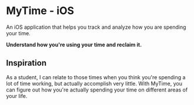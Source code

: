 # MyTime - iOS

An iOS application that helps you track and analyze how you are spending your time.

**Understand how you're using your time and reclaim it.**

## Inspiration

As a student, I can relate to those times when you think you're spending a lot of time working, but actually accomplish very little. With MyTime, you can figure out how you're actually spending your time on different areas of your life.
